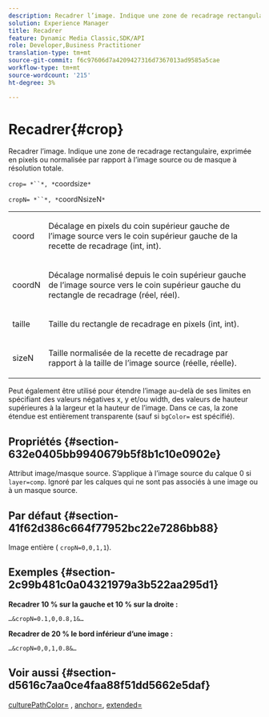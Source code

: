```yaml
---
description: Recadrer l’image. Indique une zone de recadrage rectangulaire, exprimée en pixels ou normalisée par rapport à l’image source ou de masque à résolution totale.
solution: Experience Manager
title: Recadrer
feature: Dynamic Media Classic,SDK/API
role: Developer,Business Practitioner
translation-type: tm+mt
source-git-commit: f6c97606d7a4209427316d7367013ad9585a5cae
workflow-type: tm+mt
source-wordcount: '215'
ht-degree: 3%

---
```



# Recadrer{#crop}

Recadrer l’image. Indique une zone de recadrage rectangulaire, exprimée en pixels ou normalisée par rapport à l’image source ou de masque à résolution totale.

`crop= *``*, *`coordsize`*`

`cropN= *``*, *`coordNsizeN`*`

<table id="simpletable_472A9AD67AA64419B0877B0535F8B14A"> 
 <tr class="strow"> 
  <td class="stentry"> <p><span class="codeph"> <span class="varname"> coord</span></span> </p> </td> 
  <td class="stentry"> <p>Décalage en pixels du coin supérieur gauche de l’image source vers le coin supérieur gauche de la recette de recadrage (int, int). </p></td> 
 </tr> 
 <tr class="strow"> 
  <td class="stentry"> <p><span class="codeph"> <span class="varname"> coordN</span></span> </p> </td> 
  <td class="stentry"> <p>Décalage normalisé depuis le coin supérieur gauche de l’image source vers le coin supérieur gauche du rectangle de recadrage (réel, réel). </p></td> 
 </tr> 
 <tr class="strow"> 
  <td class="stentry"> <p><span class="codeph"> <span class="varname"> taille</span></span> </p></td> 
  <td class="stentry"> <p>Taille du rectangle de recadrage en pixels (int, int). </p></td> 
 </tr> 
 <tr class="strow"> 
  <td class="stentry"> <p><span class="codeph"> <span class="varname"> sizeN</span></span> </p></td> 
  <td class="stentry"> <p>Taille normalisée de la recette de recadrage par rapport à la taille de l’image source (réelle, réelle). </p></td> 
 </tr> 
</table>

Peut également être utilisé pour étendre l’image au-delà de ses limites en spécifiant des valeurs négatives x, y et/ou width, des valeurs de hauteur supérieures à la largeur et la hauteur de l’image. Dans ce cas, la zone étendue est entièrement transparente (sauf si `bgColor=` est spécifié).

## Propriétés {#section-632e0405bb9940679b5f8b1c10e0902e}

Attribut image/masque source. S’applique à l’image source du calque 0 si `layer=comp`. Ignoré par les calques qui ne sont pas associés à une image ou à un masque source.

## Par défaut {#section-41f62d386c664f77952bc22e7286bb88}

Image entière ( `cropN=0,0,1,1`).

## Exemples {#section-2c99b481c0a04321979a3b522aa295d1}

**Recadrer 10 % sur la gauche et 10 % sur la droite :**

`…&cropN=0.1,0,0.8,1&…`

**Recadrer de 20 % le bord inférieur d’une image :**

`…&cropN=0,0,1,0.8&…`

## Voir aussi {#section-d5616c7aa0ce4faa88f51dd5662e5daf}

[](/help/aem-is-ir-api/is-api/http-ref/image-serving-api-ref/c-http-protocol-reference/c-command-reference/r-croppath.md) [culturePathColor=](../../../../../is-api/http-ref/image-serving-api-ref/c-http-protocol-reference/c-command-reference/r-bgcolor.md#reference-441371ba4ef54fe781887c5ae448f6ab) ,  [anchor=](../../../../../is-api/http-ref/image-serving-api-ref/c-http-protocol-reference/c-command-reference/r-anchor.md#reference-6661e548ab284b82828d8d94c8ddeb7c),  [extended=](../../../../../is-api/http-ref/image-serving-api-ref/c-http-protocol-reference/c-command-reference/r-extend.md#reference-7e9156beb285459d830e2d56782a74ac)
